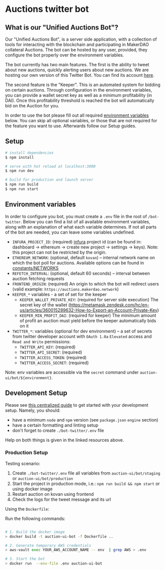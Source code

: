 # Auctions twitter bot

## What is our "Unified Auctions Bot"?
Our "Unified Auctions Bot", is a server side application, with a collection of tools 
for interacting with the blockchain and participating in MakerDAO collateral Auctions. 
The bot can be hosted by any user, provided, they configure the bot properly over the environment variables.

The bot currently has two main features. The first is the ability to tweet about new auctions, quickly alerting
users about new auctions. We are hosting our own version of this Twitter Bot. You can find its account [here](https://twitter.com/MakerDaiBot).

The second feature is the "Keeper". This is an automated system for bidding on certain auctions. Through configuration in the environment variables, you can 
provide a wallet secret key as well as a minimum profitability (in DAI). Once this profitability threshold is reached
the bot will automatically bid on the Auction for you.

In order to use the bot please fill out all required [environment variables](#environment-variables) below. You can skip all optional variables, or those
that are not required for the feature you want to use. Afterwards follow our Setup guides.

## Setup

```bash
# install dependencies
$ npm install

# serve with hot reload at localhost:3000
$ npm run dev

# build for production and launch server
$ npm run build
$ npm run start
```

## Environment variables

In order to configure you bot, you must create a `.env` file in the root of `/bot-twitter`.
Below you can find a list of all available environment variables, along with an explanation of 
what each variable determines. If not all parts of the bot are needed, you can leave some variables undefined.

- `INFURA_PROJECT_ID`: (required) [infura](https://infura.io/) project id (can be found in: dashboard -> ethereum -> create new project -> settings -> keys). Note: this project can not be restricted by the origin.
- `ETHEREUM_NETWORK`: (optional, default `kovan`) – internal network name on which the bot poll for auctions. Available options can be found in [constants/NETWORKS](../core/src/constants/NETWORKS.ts)
- `REFETCH_INTERVAL`: (optional, default 60 seconds) – interval between auction fetching requests
- `FRONTEND_ORIGIN`: (required) An origin to which the bot will redirect users (valid example: `https://auctions.makerdao.network`)
- `KEEPER_*` variables - a set of set for the keeper
    - `KEEPER_WALLET_PRIVATE_KEY`: (required for server side execution) The secret key of the wallet (https://metamask.zendesk.com/hc/en-us/articles/360015289632-How-to-Export-an-Account-Private-Key)
    - `KEEPER_MIN_PROFIT_DAI`: (required for keeper) The minimum amount of profit an auction must yield before the keeper automatically bids on it
- `TWITTER_*`: variables (optional for dev environment) – a set of secrets from twitter developer account with `OAuth 1.0a` `Elevated` access and `Read and Write` permissions:
    - `TWITTER_API_KEY`: (required)
    - `TWITTER_API_SECRET`: (required)
    - `TWITTER_ACCESS_TOKEN`: (required)
    - `TWITTER_ACCESS_SECRET`: (required)

Note: env variables are accessible via the `secret` command under `auction-ui/bot/${environment}`.

## Development Setup

Please see [this centralized guide](https://github.com/sidestream-tech/guides/blob/main/frontend-development/README.md) to get started with your development setup. Namely, you should:

-   have a minimum `node` and `npm` version (see `package.json` `engine` section)
-   have a certain formatting and linting setup
-   don't forget to create `./bot-twitter/.env` file

Help on both things is given in the linked resources above.

### Production Setup

Testing scenario:

1. Create `./bot-twitter/.env` file all variables from `auction-ui/bot/staging` or `auction-ui/bot/production`
2. Start the project in production mode, i.e.: `npm run build && npm start` or using docker image
3. Restart auction on kovan using frontend
4. Check the logs for the tweet message and its url

Using the `Dockerfile`:

Run the following commands:
```sh

# 1. Build the docker image
> docker build -t auction-ui-bot -f Dockerfile ..

# 2. Generate temporary AWS credentials
> aws-vault exec YOUR_AWS_ACCOUNT_NAME -- env  | grep AWS > .env

# 3. Start the bot
> docker run  --env-file .env auction-ui-bot
```
